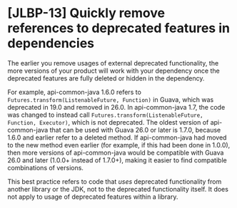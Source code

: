 # [JLBP-13] Quickly remove references to deprecated features in dependencies

The earlier you remove usages of external deprecated functionality, the
more versions of your product will work with your dependency once the
deprecated features are fully deleted or hidden in the dependency.

For example, api-common-java 1.6.0 refers to `Futures.transform(ListenableFuture, Function)`
in Guava, which was deprecated in 19.0 and removed in 26.0. In
api-common-java 1.7, the code was changed to instead call
`Futures.transform(ListenableFuture, Function, Executor)`,
which is not deprecated. The oldest version of api-common-java that
can be used with Guava 26.0 or later is 1.7.0, because 1.6.0 and earlier
refer to a deleted method. If api-common-java had moved to the new
method even earlier (for example, if this had been done in 1.0.0), then
more versions of api-common-java would be compatible with Guava 26.0 and
later (1.0.0+ instead of 1.7.0+), making it easier to find compatible
combinations of versions.

This best practice refers to code that *uses* deprecated functionality from
another library or the JDK, not to the deprecated functionality itself.
It does not apply to usage of deprecated features within a library.
